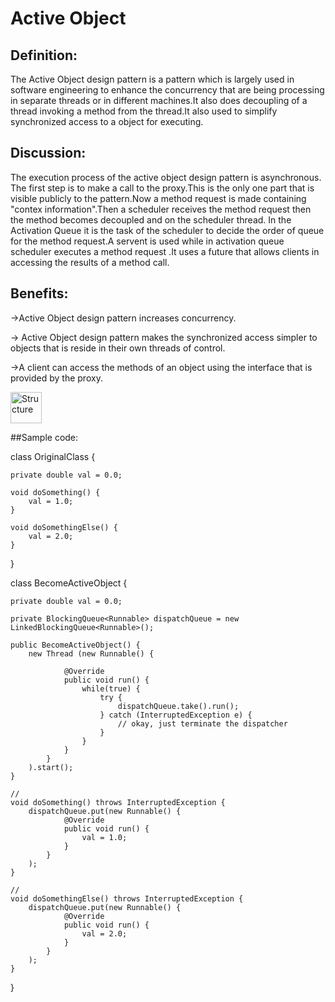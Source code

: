 # Active Object

## Definition:

The Active Object design pattern is a pattern which is largely used in
software engineering to enhance the concurrency that are being processing
in separate threads or in different machines.It also does decoupling of 
a thread invoking a method from the thread.It also used to simplify
synchronized access to a object for executing.

## Discussion:

The execution process of the active object design pattern is asynchronous.
The first step is to make a call to the proxy.This is the only one part
that is visible publicly to the pattern.Now a method request is made 
containing "contex information".Then a scheduler receives the method 
request then the method becomes decoupled and on the scheduler thread.
In the  Activation Queue it is the task of the scheduler to decide the order of queue for the method request.A servent is used while in activation queue scheduler executes a method request .It uses a future 
that allows clients in accessing the results of a method call.

## Benefits:

->Active Object design pattern increases concurrency.

-> Active Object design pattern makes the synchronized access simpler to objects that  is reside in their own threads of control.

->A client can access the methods of an object using the interface
that is provided by the proxy.

<img src="images/example.jpg" alt="Structure" height="50" width="50">

##Sample code:


class OriginalClass {

    private double val = 0.0;
    
    void doSomething() {
        val = 1.0;
    }

    void doSomethingElse() {
        val = 2.0;
    }
}

class BecomeActiveObject {

    private double val = 0.0;

    private BlockingQueue<Runnable> dispatchQueue = new LinkedBlockingQueue<Runnable>();

    public BecomeActiveObject() {
        new Thread (new Runnable() {
                    
                @Override
                public void run() {
                    while(true) {
                        try {
                            dispatchQueue.take().run();
                        } catch (InterruptedException e) {   
                            // okay, just terminate the dispatcher
                        }
                    }
                }
            }
        ).start();
    }

    //
    void doSomething() throws InterruptedException {
        dispatchQueue.put(new Runnable() {
                @Override
                public void run() { 
                    val = 1.0; 
                }
            }
        );
    }

    //
    void doSomethingElse() throws InterruptedException {
        dispatchQueue.put(new Runnable() {
                @Override
                public void run() { 
                    val = 2.0; 
                }
            }
        );
    }
}


